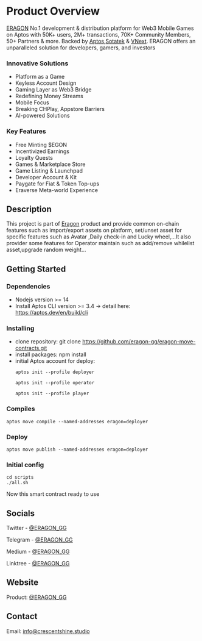 # Product Overview

[ERAGON](https://eragon.gg/) No.1 development & distribution platform for Web3 Mobile Games on Aptos with 50K+ users, 2M+ transactions, 70K+ Community Members, 50+ Partners & more. Backed by [Aptos](https://aptosfoundation.org/),[Sotatek](https://www.sotatek.com/) & [VNext](https://vnextglobal.com/).
ERAGON offers an unparalleled solution for developers, gamers, and investors

### Innovative Solutions
* Platform as a Game
* Keyless Account Design
* Gaming Layer as Web3 Bridge
* Redefining Money Streams
* Mobile Focus
* Breaking CHPlay, Appstore Barriers
* AI-powered Solutions
### Key Features
* Free Minting $EGON
* Incentivized Earnings
* Loyalty Quests
* Games & Marketplace Store
* Game Listing & Launchpad
* Developer Account & Kit
* Paygate for Fiat & Token Top-ups
* Eraverse Meta-world Experience

## Description

This project is part of [Eragon](https://eragon.gg) product and provide common on-chain features such as import/export assets on platform, set/unset asset for specific features such as Avatar ,Daily check-in and Lucky wheel,...It also provider some features for Operator maintain such as add/remove whilelist asset,upgrade random weight... 

## Getting Started

### Dependencies

* Nodejs version >= 14
* Install Aptos CLI version >= 3.4 -> detail here: https://aptos.dev/en/build/cli

### Installing

* clone repository: git clone https://github.com/eragon-gg/eragon-move-contracts.git
* install packages: npm install
* initial Aptos account for deploy: 
    ```
    aptos init --profile deployer
    ```
    ```
    aptos init --profile operator
    ```
    ```
    aptos init --profile player
    ```

### Compiles
```
aptos move compile --named-addresses eragon=deployer
```
### Deploy
```
aptos move publish --named-addresses eragon=deployer
```
### Initial config
```
cd scripts
./all.sh
```
Now this smart contract ready to use

## Socials

Twitter - [@ERAGON_GG](https://twitter.com/Eragon_gg)

Telegram - [@ERAGON_GG](https://t.me/eragongg)

Medium - [@ERAGON_GG](https://medium.com/@eragon_gg)

Linktree - [@ERAGON_GG](https://linktr.ee/ERAGON_GG)

## Website

Product: [@ERAGON_GG](https://eragon.gg)

## Contact

Email: info@crescentshine.studio
